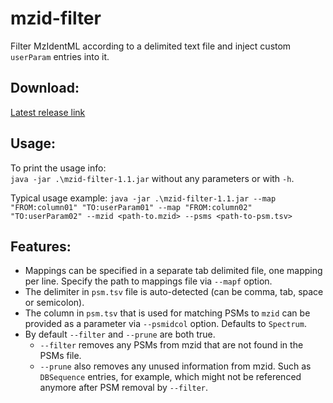 # mzid-filter
Filter MzIdentML according to a delimited text file and inject custom `userParam` entries into it.

## Download:
[Latest release link](https://github.com/chhh/mzid-filter/releases/latest)

## Usage:
To print the usage info:  
`java -jar .\mzid-filter-1.1.jar` 
without any parameters or with `-h`.

Typical usage example: 
`java -jar .\mzid-filter-1.1.jar --map "FROM:column01" "TO:userParam01" --map "FROM:column02" "TO:userParam02" --mzid <path-to.mzid> --psms <path-to-psm.tsv>`  

## Features:
- Mappings can be specified in a separate tab delimited file, one mapping per line. 
  Specify the path to mappings file via `--mapf` option.
- The delimiter in `psm.tsv` file is auto-detected (can be comma, tab, space or semicolon).
- The column in `psm.tsv` that is used for matching PSMs to `mzid` can be provided as a parameter via `--psmidcol` option.
  Defaults to `Spectrum`.
- By default `--filter` and `--prune` are both true.
  - `--filter` removes any PSMs from mzid that are not found in the PSMs file.
  - `--prune` also removes any unused information from mzid. Such as `DBSequence` entries, for example, 
    which might not be referenced anymore after PSM removal by `--filter`.
